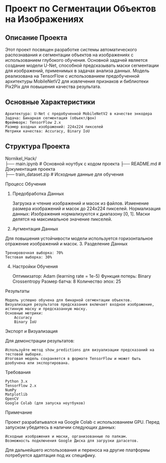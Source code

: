 # Проект по Сегментации Объектов на Изображениях

## Описание Проекта
Этот проект посвящен разработке системы автоматического распознавания и сегментации объектов на изображениях с использованием глубокого обучения. Основной задачей является создание модели U-Net, способной предсказывать маски сегментации для изображений, применимых в задачах анализа данных.
Модель реализована на TensorFlow с использованием предобученной архитектуры MobileNetV2 для извлечения признаков и библиотеки Pix2Pix для повышения качества результата.

## Основные Характеристики

    Архитектура: U-Net с предобученной MobileNetV2 в качестве энкодера
    Задача: Бинарная сегментация (объект/фон)
    Фреймворк: TensorFlow 2.x
    Размер входных изображений: 224x224 пикселей
    Метрики качества: Accuracy, Binary IoU

## Структура Проекта
Nornikel_Hack/              
├── main.ipynb                        # Основной ноутбук с кодом проекта
├── README.md                        # Документация проекта         
├── train_dataset.zip             # Исходные данные для обучения

Процесс Обучения
1. Предобработка Данных

    Загрузка и чтение изображений и масок из файлов.
    Изменение размера изображений и масок до 224x224 пикселей.
    Нормализация данных:
        Изображения нормализуются к диапазону [0, 1].
        Маски делятся на максимальное значение пикселей.

2. Аугментация Данных

Для повышения устойчивости модели используется горизонтальное отражение изображений и масок.
3. Разделение Данных

    Тренировочная выборка: 70%
    Тестовая выборка: 30%

4. Настройки Обучения

    Оптимизатор: Adam (learning rate = 1e-5)
    Функция потерь: Binary Crossentropy
    Размер батча: 8
    Количество эпох: 25

Результаты

    Модель успешно обучена для бинарной сегментации объектов.
    Визуализация результатов предсказания включает входное изображение, истинную маску и предсказанную маску.
    Основные метрики:
        Accuracy
        Binary IoU

Экспорт и Визуализация

Для демонстрации результатов:

    Используйте метод show_predictions для визуализации предсказаний на тестовой выборке.
    Итоговая модель сохраняется в формате TensorFlow и может быть дообучена или экспортирована.

Требования

    Python 3.x
    TensorFlow 2.x
    NumPy
    Matplotlib
    OpenCV
    Google Colab (для запуска ноутбуков)

Примечание

Проект разрабатывался на Google Colab с использованием GPU. Перед запуском убедитесь в наличии следующих данных:

    Исходные изображения и маски, организованные по папкам.
    Возможность подключения Google Диска для загрузки датасетов.

Для дальнейшего использования и переноса на другие платформы потребуется адаптация под их специфику.
